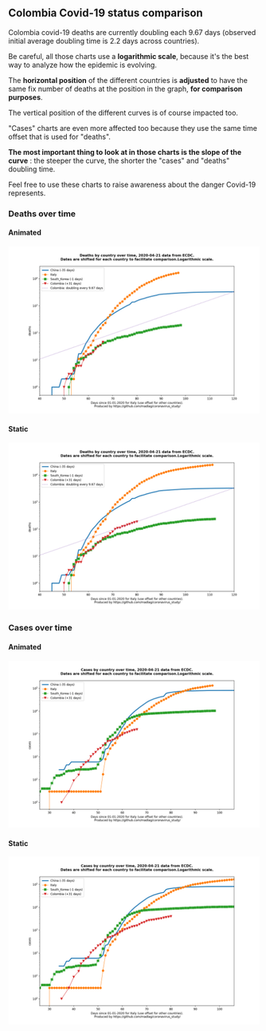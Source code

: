 ## Colombia Covid-19 status comparison 

Colombia covid-19 deaths are currently doubling each 9.67 days (observed initial average doubling time is 2.2 days across countries).



Be careful, all those charts use a **logarithmic scale**, because it's the best way to analyze how the epidemic is evolving.
 
The **horizontal position** of the different countries is **adjusted** to have the same fix number of deaths at the position in the graph, **for comparison purposes**.

The vertical position of the different curves is of course impacted too.

"Cases" charts are even more affected too because they use the same time offset that is used for "deaths".

**The most important thing to look at in those charts is the slope of the curve** : the steeper the curve, the shorter the "cases" and "deaths" doubling time.

Feel free to use these charts to raise awareness about the danger Covid-19 represents. 


 
### Deaths over time
 
#### Animated
![Colombia covid-19 deaths animated chart](https://raw.githubusercontent.com/madlag/coronavirus_study/master/notebooks/graphs/2020-04-21/countries/Colombia/2020-04-21_Colombia_deaths.gif "Colombia covid-19 deaths animated chart")   
 
#### Static
![Colombia covid-19 deaths static chart](https://raw.githubusercontent.com/madlag/coronavirus_study/master/notebooks/graphs/2020-04-21/countries/Colombia/2020-04-21_Colombia_deaths.png "Colombia covid-19 deaths static chart")   

 
### Cases over time
 
#### Animated
![Colombia covid-19 cases animated chart](https://raw.githubusercontent.com/madlag/coronavirus_study/master/notebooks/graphs/2020-04-21/countries/Colombia/2020-04-21_Colombia_cases.gif "Colombia covid-19 cases animated chart")   
 
#### Static
![Colombia covid-19 cases static chart](https://raw.githubusercontent.com/madlag/coronavirus_study/master/notebooks/graphs/2020-04-21/countries/Colombia/2020-04-21_Colombia_cases.png "Colombia covid-19 cases static chart")   

